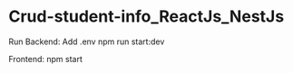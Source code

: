 # Crud-student-info_ReactJs_NestJs

Run Backend: 
Add .env
npm run start:dev


Frontend: 
npm start
